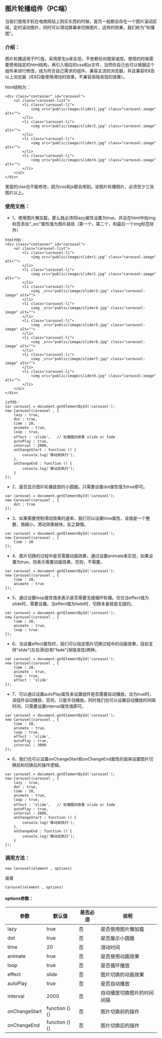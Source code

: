 ## 图片轮播组件（PC端）
当我们使用手机在电商网站上购买东西的时候，首页一般都会存在一个图片滚动区域，定时滚动图片，同时可以滑动屏幕来切换图片，这样的效果，我们称为"轮播图"。


### 介绍：
图片轮播适用于PC版，采用原生js来实现，不依赖任何框架或库。使用的时候需要使用指定的html结构，再引入相应的css和js文件，当然你自己也可以根据这个组件来进行修改，成为符合自己需求的组件。兼容主流的浏览器，并且兼容IE8及以上浏览器（IE8只能使用滑动的效果，不兼容渐隐渐现的效果）。

html结构为：
```
<div class="container" id="carousel">
    <ul class="carousel-list">
        <li class="carousel-li">
            <img src="public/image/slider1.jpg" class="carousel-image" alt="">
        </li>
        <li class="carousel-li">
            <img src="public/image/slider2.jpg" class="carousel-image" alt="">
        </li>
        <li class="carousel-li">
            <img src="public/image/slider3.jpg" class="carousel-image" alt="">
        </li>
        <li class="carousel-li">
            <img src="public/image/slider4.jpg" class="carousel-image" alt="">
        </li>
    </ul>
</div>
```
里面的clas也不能修改，因为css和js都会用到。该图片轮播图片，必须至少三张图片以上。

### 使用文档：
- 1、使用图片懒加载，那么就必须将lazy属性设置为true，并且在html中给img标签添加"_src"属性值为图片路径（第一个，第二个，和最后一个img标签除外）

```
html代码：
<div class="container" id="carousel">
    <ul class="carousel-list">
        <li class="carousel-li">
            <img src="public/image/slider1.jpg" class="carousel-image" alt="">
        </li>
        <li class="carousel-li">
            <img src="public/image/slider2.jpg" class="carousel-image" alt="">
        </li>
        <li class="carousel-li">
            <img _src="public/image/slider3.jpg" class="carousel-image" alt="">
        </li>
        <li class="carousel-li">
            <img _src="public/image/slider4.jpg" class="carousel-image" alt="">
        </li>
        <li class="carousel-li">
            <img _src="public/image/slider5.jpg" class="carousel-image" alt="">
        </li>
        <li class="carousel-li">
            <img _src="public/image/slider6.jpg" class="carousel-image" alt="">
        </li>
        <li class="carousel-li">
            <img _src="public/image/slider7.jpg" class="carousel-image" alt="">
        </li>
        <li class="carousel-li">
            <img src="public/image/slider8.jpg" class="carousel-image" alt="">
        </li>
    </ul>
</div>
```

```
js代码：
var carousel = document.getElementById('carousel');
new Carousel(carousel , {
    lazy : true,
    dot : true,
    time : 20,
    animate : true,
    loop : true,
    effect : 'slide',   // 轮播图的效果 slide or fade
    autoPlay : true,
    interval : 2000,
    onChangeStart : function () {
        console.log('移动前执行');
    },
    onChangeEnd : function () {
        console.log('移动后执行');
    }
});
```
- 2、是否显示图片轮播底部的小圆圈。只需要设置dot属性值为true即可。

```
var carousel = document.getElementById('carousel');
new Carousel(carousel , {
    dot : true
});
```
- 3、如果需要控制滑动效果的速率，我们可以设置time属性，该值是一个整数，值越小，滑动效果越快，反之越慢。
```
var carousel = document.getElementById('carousel');
new Carousel(carousel , {
    time : 20
});
```
- 4、图片切换的过程中是否需要动画效果，通过设置animate来实现，如果设置为true，则表示需要动画效果，否则，不需要。

```
var carousel = document.getElementById('carousel');
new Carousel(carousel , {
    time : 20,
    animate : true
});
```
- 5、通过设置loop属性值来表示是否需要无缝循环轮播。仅仅当effect值为slide时，需要设置。当effect值为fade时，切换本身就是无缝的。

```
var carousel = document.getElementById('carousel');
new Carousel(carousel , {
    time : 20,
    animate : true,
    loop : true
});
```
- 6、当设置effect属性时，我们可以指定图片切换过程中的动画效果，目前支持"slide"(左右滑动)和"fade"(渐隐渐现)两种。

```
var carousel = document.getElementById('carousel');
new Carousel(carousel , {
    time : 20,
    animate : true,
    loop : true,
    effect : 'slide'
});
```
- 7、可以通过设置autoPlay属性来设置组件是否需要自动播放。当为true时，该组件自动播放，否则，只能手动播放。同时我们也可以设置自动播放的间隔时间，只需要设置interval属性值即可。
```
var carousel = document.getElementById('carousel');
new Carousel(carousel , {
    time : 20,
    animate : true,
    loop : true,
    effect : 'slide',
    autoPlay : true,
    interval : 3000
});
```
- 8、我们也可以设置onChangeStart和onChangeEnd属性的值来设置图片切换前和切换后的操作逻辑。

```
var carousel = document.getElementById('carousel');
new Carousel(carousel , {
    lazy : true,
    dot : true,
    time : 20,
    animate : true,
    loop : true,
    effect : 'slide',   // 轮播图的效果 slide or fade
    autoPlay : true,
    interval : 2000,
    onChangeStart : function () {
        console.log('移动前执行');
    },
    onChangeEnd : function () {
        console.log('移动后执行');
    }
});
```
### 调用方法：

```
new Carousel(element , options)
```
或者

```
Carousel(element , options)
```
#### options参数：

参数 | 默认值 | 是否必须 | 说明
---|---|---|---|
lazy | true | 否 | 是否使用图片懒加载
dot | true | 否 | 是否展示小圆圈
time | 20 | 否 | 滑动时间
animate | true | 否 | 是否使用动画效果
loop | true | 否 | 是否循环播放
effect | slide | 否 | 图片切换的动画效果
autoPlay | true | 否 | 是否自动播放
interval | 2000 | 否 | 自动播放切换图片的时间间隔
onChangeStart | function () {} | 否 | 图片切换前的操作
onChangeEnd | function () {} | 否 | 图片切换后的操作
